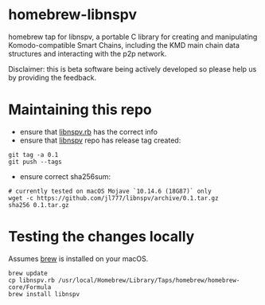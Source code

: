 # homebrew-libnspv

homebrew tap for libnspv, a portable C library for creating and manipulating
Komodo-compatible Smart Chains, including the KMD main chain data structures
and interacting with the p2p network.

Disclaimer: this is beta software being actively developed so please help us by
providing the feedback.

# Maintaining this repo

- ensure that [libnspv.rb](libnspv.rb) has the correct info
- ensure that [libnspv] repo has release tag created:
```shell
git tag -a 0.1
git push --tags
```
- ensure correct sha256sum:
```shell
# currently tested on macOS Mojave `10.14.6 (18G87)` only
wget -c https://github.com/jl777/libnspv/archive/0.1.tar.gz
sha256 0.1.tar.gz
```

# Testing the changes locally

Assumes [brew] is installed on your macOS.

```shell
brew update
cp libnspv.rb /usr/local/Homebrew/Library/Taps/homebrew/homebrew-core/Formula
brew install libnspv
```

[libnspv]: https://github.com/jl777/libnspv
[brew]: https://docs.brew.sh/Installation
